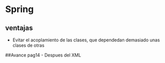 # Spring

## ventajas
* Evitar el acoplamiento de las clases, que dependedan demasiado unas clases de otras

##Avance
pag14 - Despues del XML

